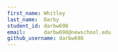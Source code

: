 ```yaml
---
first_name: Whitley
last_name:  Darby
student_id: darbw698
email:      darbw698@newschool.edu
github_username: darbw698
---
```

